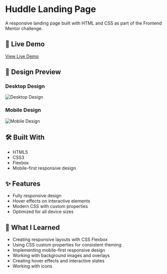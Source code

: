 # Huddle Landing Page

A responsive landing page built with HTML and CSS as part of the Frontend Mentor challenge.

## 🔗 Live Demo

[View Live Demo](https://404-heisenberg.github.io/Huddle-landing-page/)

## 📱 Design Preview

### Desktop Design

![Desktop Design](design/desktop-design.jpg)

### Mobile Design

![Mobile Design](design/mobile-design.jpg)

## 🛠️ Built With

- HTML5
- CSS3
- Flexbox
- Mobile-first responsive design

## ✨ Features

- Fully responsive design
- Hover effects on interactive elements
- Modern CSS with custom properties
- Optimized for all device sizes

## 🎯 What I Learned

- Creating responsive layouts with CSS Flexbox
- Using CSS custom properties for consistent theming
- Implementing mobile-first responsive design
- Working with background images and overlays
- Creating hover effects and interactive states
- Working with icons

